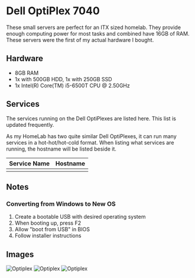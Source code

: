 # Dell OptiPlex 7040

These small servers are perfect for an ITX sized homelab. They provide enough computing power for most tasks
and combined have 16GB of RAM. These servers were the first of my actual hardware I bought.

## Hardware

- 8GB RAM
- 1x with 500GB HDD, 1x with 250GB SSD
- 1x Intel(R) Core(TM) i5-6500T CPU @ 2.50GHz

## Services

The services running on the Dell OptiPlexes are listed here. This list is updated frequently.

As my HomeLab has two quite similar Dell OptiPlexes, it can run many services in a hot-hot/hot-cold format.
When listing what services are running, the hostname will be listed beside it.

| Service Name | Hostname       |
| ------------ | -------------- |
| |  |

## Notes

### Converting from Windows to New OS

1. Create a bootable USB with desired operating system
2. When booting up, press F2
3. Allow "boot from USB" in BIOS
4. Follow installer instructions

## Images

![Optiplex](https://i.dbyte.xyz/2021-07-Iv.jpg)
![Optiplex](https://i.dbyte.xyz/2021-07-EX.jpg)
![Optiplex](https://i.dbyte.xyz/2021-07-00.jpg)
<!-- TODO: add images from `pictures/computer setups` to this page -->
